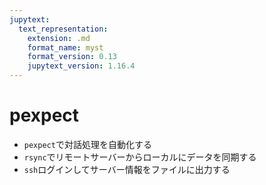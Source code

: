 ```yaml
---
jupytext:
  text_representation:
    extension: .md
    format_name: myst
    format_version: 0.13
    jupytext_version: 1.16.4
---
```


# pexpect

- `pexpect`で対話処理を自動化する
- `rsync`でリモートサーバーからローカルにデータを同期する
- `ssh`ログインしてサーバー情報をファイルに出力する
